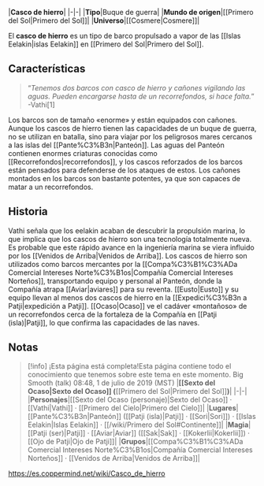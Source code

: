

|**Casco de hierro**|
|-|-|
|**Tipo**|Buque de guerra|
|**Mundo de origen**|[[Primero del Sol\|Primero del Sol]]|
|**Universo**|[[Cosmere\|Cosmere]]|

El **casco de hierro** es un tipo de barco propulsado a vapor de las [[Islas Eelakin\|islas Eelakin]] en [[Primero del Sol\|Primero del Sol]].

## Características
>“*Tenemos dos barcos con casco de hierro y cañones vigilando las aguas. Pueden encargarse hasta de un recorrefondos, si hace falta.*”
\-Vathi[1]


Los barcos son de tamaño «enorme» y están equipados con cañones. Aunque los cascos de hierro tienen las capacidades de un buque de guerra, no se utilizan en batalla, sino para viajar por los peligrosos mares cercanos a las islas del [[Pante%C3%B3n\|Panteón]]. Las aguas del Panteón contienen enormes criaturas conocidas como [[Recorrefondos\|recorrefondos]], y los cascos reforzados de los barcos están pensados para defenderse de los ataques de estos. Los cañones montados en los barcos son bastante potentes, ya que son capaces de matar a un recorrefondos.

## Historia
Vathi señala que los eelakin acaban de descubrir la propulsión marina, lo que implica que los cascos de hierro son una tecnología totalmente nueva. Es probable que este rápido avance en la ingeniería marina se viera influido por los [[Venidos de Arriba\|Venidos de Arriba]]. Los cascos de hierro son utilizados como barcos mercantes por la [[Compa%C3%B1%C3%ADa Comercial Intereses Norte%C3%B1os\|Compañía Comercial Intereses Norteños]], transportando equipo y personal al Panteón, donde la Compañía atrapa [[Aviar\|aviares]] para su reventa. [[Eusto\|Eusto]] y su equipo llevan al menos dos cascos de hierro en la [[Expedici%C3%B3n a Patji\|expedición a Patji]]. [[Ocaso\|Ocaso]] ve el cadáver «montañoso» de un recorrefondos cerca de la fortaleza de la Compañía en [[Patji (isla)\|Patji]], lo que confirma las capacidades de las naves.

## Notas

> [!info] ¡Esta página está completa!Esta página contiene todo el conocimiento que tenemos sobre este tema en este momento.
Big Smooth (talk) 08:48, 1 de julio de 2019 (MST)
|**[[Sexto del Ocaso\|Sexto del Ocaso]] (**[[Primero del Sol\|Primero del Sol]]**)**|
|-|-|
|**Personajes**|[[Sexto del Ocaso (personaje)\|Sexto del Ocaso]] · [[Vathi\|Vathi]] · [[Primero del Cielo\|Primero del Cielo]]|
|**Lugares**|[[Pante%C3%B3n\|Panteón]] ([[Patji (isla)\|Patji]] · [[Sori\|Sori]]) · [[Islas Eelakin\|Islas Eelakin]] · [[/wiki/Primero del Sol#Continente]]|
|**Magia**|[[Patji (ser)\|Patji]] · [[Aviar\|Aviar]] ([[Sak\|Sak]] · [[Kokerlii\|Kokerlii]]) · [[Ojo de Patji\|Ojo de Patji]]|
|**Grupos**|[[Compa%C3%B1%C3%ADa Comercial Intereses Norte%C3%B1os\|Compañía Comercial Intereses Norteños]] · [[Venidos de Arriba\|Venidos de Arriba]]|



https://es.coppermind.net/wiki/Casco_de_hierro